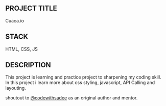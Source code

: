## PROJECT TITLE
Cuaca.io

## STACK
HTML, CSS, JS

## DESCRIPTION
This project is learning and practice project to sharpening my coding skill. In this project i learn more about css styling, javascript, API Calling and layouting. 

shoutout to [@codewithsadee](https://www.github.com/codewithsadee) as an original author and mentor. 
